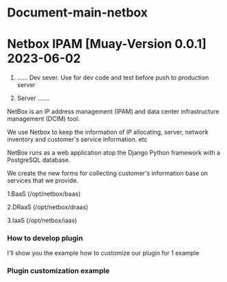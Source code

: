 # Document-main-netbox

# Netbox IPAM [Muay-Version 0.0.1] 2023-06-02

1. ......   Dev sever. Use for dev code and test before push to production server

2. Server
.......

NetBox is an IP address management (IPAM) and data center infrastructure management (DCIM) tool. 

We use Netbox to keep the information of IP allocating, server, network inventory and customer's service information. etc

NetBox runs as a web application atop the Django Python framework with a PostgreSQL database.

We create the new forms for collecting customer's information base on services that we provide.

1.BaaS (/opt/netbox/baas)

2.DRaaS (/opt/netbox/draas)

3.IaaS (/opt/netbox/iaas)


### How to develop plugin

I'll show you the example how to customize our plugin for 1 example

### Plugin customization example
